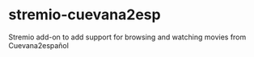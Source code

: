 # stremio-cuevana2esp
Stremio add-on to add support for browsing and watching movies from Cuevana2español
